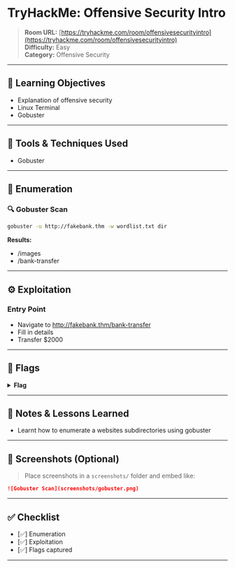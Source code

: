 # TryHackMe: Offensive Security Intro

> **Room URL:** [https://tryhackme.com/room/offensivesecurityintro](https://tryhackme.com/room/offensivesecurityintro)  
> **Difficulty:** Easy  
> **Category:** Offensive Security  
---

## 🧠 Learning Objectives
  - Explanation of offensive security
  - Linux Terminal
  - Gobuster
 

---

## 🧰 Tools & Techniques Used

- Gobuster

---

## 🚀 Enumeration

### 🔍 Gobuster Scan

```bash
gobuster -u http://fakebank.thm -w wordlist.txt dir
```

**Results:**

- /images
- /bank-transfer

---

## ⚙️ Exploitation

### Entry Point

- Navigate to http://fakebank.thm/bank-transfer
- Fill in details 
- Transfer $2000

---

## 🧾 Flags

<details>
  <summary><strong>Flag</strong></summary>

`BANK-HACKED`

</details>

---

## 📌 Notes & Lessons Learned

- Learnt how to enumerate a websites subdirectories using gobuster 

---

## 📸 Screenshots (Optional)

> Place screenshots in a `screenshots/` folder and embed like:

```markdown
![Gobuster Scan](screenshots/gobuster.png)
```

---

## ✅ Checklist

- [✅] Enumeration
- [✅] Exploitation
- [✅] Flags captured

---
